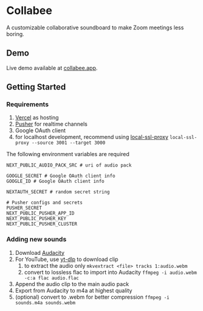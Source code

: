 # Collabee

A customizable collaborative soundboard to make Zoom meetings less boring.

## Demo
Live demo available at [collabee.app](https://collabee.app).


## Getting Started

### Requirements

1. [Vercel](https://https://vercel.com/) as hosting
2. [Pusher](https://pusher.com/) for realtime channels
3. Google OAuth client
4. for localhost development, recommend using [local-ssl-proxy](https://github.com/cameronhunter/local-ssl-proxy)
`local-ssl-proxy --source 3001 --target 3000`

The following environment variables are required
```
NEXT_PUBLIC_AUDIO_PACK_SRC # uri of audio pack

GOOGLE_SECRET # Google OAuth client info
GOOGLE_ID # Google OAuth client info

NEXTAUTH_SECRET # random secret string

# Pusher configs and secrets
PUSHER_SECRET
NEXT_PUBLIC_PUSHER_APP_ID
NEXT_PUBLIC_PUSHER_KEY
NEXT_PUBLIC_PUSHER_CLUSTER
```


### Adding new sounds

1. Download [Audacity](https://www.audacityteam.org/)
2. For YouTube, use [yt-dlp](https://github.com/yt-dlp/yt-dlp) to download clip
    1. to extract the audio only `mkvextract <file> tracks 1:audio.webm`
    2. convert to lossless flac to import into Audacity `ffmpeg -i audio.webm -c:a flac audio.flac`
3. Append the audio clip to the main audio pack
4. Export from Audacity to m4a at highest quality
5. (optional) convert to .webm for better compression `ffmpeg -i sounds.m4a sounds.webm`